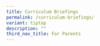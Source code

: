 ```yaml
---
title: Curriculum Briefings
permalink: /curriculum-briefings/
variant: tiptap
description: ""
third_nav_title: For Parents
---
```

